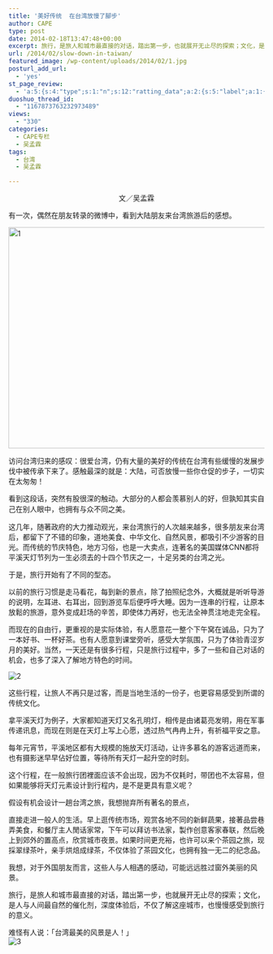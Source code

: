```yaml
---
title: '美好传统  在台湾放慢了腳步'
author: CAPE
type: post
date: 2014-02-18T13:47:48+00:00
excerpt: 旅行，是旅人和城市最直接的对话，踏出第一步，也就展开无止尽的探索；文化，是人与人间最自然的催化剂，深度体验后，不仅了解这座城市，也慢慢感受到旅行的意义。
url: /2014/02/slow-down-in-taiwan/
featured_image: /wp-content/uploads/2014/02/1.jpg
posturl_add_url:
  - 'yes'
st_page_review:
  - 'a:5:{s:4:"type";s:1:"n";s:12:"ratting_data";a:2:{s:5:"label";a:1:{i:0;s:0:"";}s:5:"score";a:1:{i:0;s:1:"0";}}s:7:"postion";s:2:"tl";s:5:"title";s:0:"";s:11:"score_label";s:0:"";}'
duoshuo_thread_id:
  - "1167873763232973489"
views:
  - "330"
categories:
  - CAPE专栏
  - 吴孟霖
tags:
  - 台湾
  - 吴孟霖

---
```

<p style="text-align: center;">
  文／吴孟霖
</p>

有一次，偶然在朋友转录的微博中，看到大陆朋友来台湾旅游后的感想。

<img class="alignnone size-full wp-image-8360" style="line-height: 1.5em;" alt="1" src="http://hicape.com/wp-content/uploads/2014/02/1.jpg" width="650" height="436" srcset="http://hicape.com/wp-content/uploads/2014/02/1.jpg 650w, http://hicape.com/wp-content/uploads/2014/02/1-300x201.jpg 300w" sizes="(max-width: 650px) 100vw, 650px" /> 

访问台湾归来的感叹：很爱台湾，仍有大量的美好的传统在台湾有些缓慢的发展步伐中被传承下来了。感触最深的就是：大陆，可否放慢一些你仓促的步子，一切实在太匆匆！

看到这段话，突然有股很深的触动。大部分的人都会羡慕<span style="line-height: 1.5em;">别人的好，但孰知其实自己在别人眼中，也拥有与众不同之美。</span>

这几年，随著政府的大力推动观光，来台湾旅行的人次越来越多，很多朋友来台湾后，都留下了不错的印象，道地美食、中华文化、自然风景，都吸引不少游客的目光。而传统的节庆特色，地方习俗，也是一大卖点，连著名的美国媒体CNN都将平溪天灯节列为一生必须去的十四个节庆之一，十足另类的台湾之光。

于是，旅行开始有了不同的型态。

以前的旅行习惯是走马看花，每到新的景点，除了拍照纪念外，大概就是听听导游的说明，左耳进、右耳出，回到游览车后便呼呼大睡。因为一连串的行程，让原本放鬆的旅游，意外变成赶场的辛苦，即使体力再好，也无法全神贯注地走完全程。

而现在的自由行，更重视的是实际体验，有人愿意花一整个下午窝在诚品，只为了一本好书、一杯好茶。也有人愿意到课堂旁听，感受大学氛围，只为了体验青涩岁月的美好。当然，一天还是有很多行程，只是旅行过程中，多了一些和自己对话的机会，也多了深入了解地方特色的时间。

![2][1] 

这些行程，让旅人不再只是过客，而是当地生活的一份子，也更容易感受到所谓的传统文化。

拿平溪天灯为例子，大家都知道天灯又名孔明灯，相传是由诸葛亮发明，用在军事传递讯息，而现在则是在天灯上写上心愿，透过热气冉冉上升，有祈福平安之意。

每年元宵节，平溪地区都有大规模的施放天灯活动，让许多慕名的游客远道而来，也有摄影迷早早佔好位置，等待所有天灯一起升空的时刻。

这个行程，在一般旅行团裡面应该不会出现，因为不仅耗时，带团也不太容易，但如果能够将天灯元素设计到行程内，是不是更具有意义呢？

假设有机会设计一趟台湾之旅，我想抛弃所有著名的景点，

直接走进一般人的生活。早上逛传统市场，观赏各地不同的新鲜蔬果，接著品尝巷弄美食，和餐厅主人閒话家常，下午可以拜访书法家，製作创意客家春联，然后晚上到郊外的置高点，欣赏城市夜景。如果时间更充裕，也许可以来个茶园之旅，现採翠绿茶叶，亲手烘焙成绿茶，不仅体验了茶园文化，也拥有独一无二的纪念品。

我想，对于外国朋友而言，这些人与人相遇的感动，可能远远胜过窗外美丽的风景。

旅行，是旅人和城市最直接的对话，踏出第一步，也就展开无止尽的探索；文化，是人与人间最自然的催化剂，深度体验后，不仅了解这座城市，也慢慢感受到旅行的意义。

难怪有人说：「台湾最美的风景是人！」  
![3][2]

 [1]: http://pic.yupoo.com/chenluaihr_v/DxYQaIOD/NbcYS.jpg
 [2]: http://pic.yupoo.com/chenluaihr_v/DxYQbmcP/WWrHl.jpg